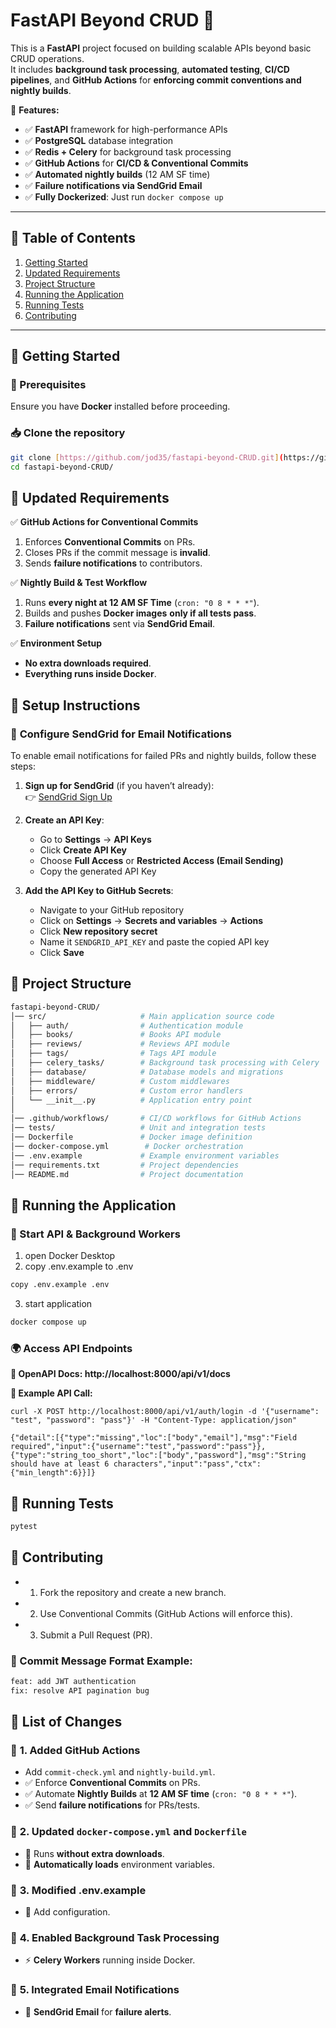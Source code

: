 # **FastAPI Beyond CRUD 🚀**

This is a **FastAPI** project focused on building scalable APIs beyond basic CRUD operations.  
It includes **background task processing**, **automated testing**, **CI/CD pipelines**, and **GitHub Actions** for **enforcing commit conventions and nightly builds**.

📌 **Features:**
- ✅ **FastAPI** framework for high-performance APIs
- ✅ **PostgreSQL** database integration
- ✅ **Redis + Celery** for background task processing
- ✅ **GitHub Actions** for **CI/CD & Conventional Commits**
- ✅ **Automated nightly builds** (12 AM SF time)
- ✅ **Failure notifications via SendGrid Email**
- ✅ **Fully Dockerized**: Just run `docker compose up`

---

## **📌 Table of Contents**
1. [Getting Started](#getting-started)
2. [Updated Requirements](#updated-requirements)
3. [Project Structure](#project-structure)
4. [Running the Application](#running-the-application)
5. [Running Tests](#running-tests)
6. [Contributing](#contributing)

---

## **🚀 Getting Started**
### **🔧 Prerequisites**
Ensure you have **Docker** installed before proceeding.

### **📥 Clone the repository**
```bash
git clone [https://github.com/jod35/fastapi-beyond-CRUD.git](https://github.com/SkyeKD/fastapi-beyond-CRUD.git)
cd fastapi-beyond-CRUD/
```
## **📌 Updated Requirements**

✅ **GitHub Actions for Conventional Commits**  
1. Enforces **Conventional Commits** on PRs.  
2. Closes PRs if the commit message is **invalid**.  
3. Sends **failure notifications** to contributors.  

✅ **Nightly Build & Test Workflow**  
1. Runs **every night at 12 AM SF Time** (`cron: "0 8 * * *"`).  
2. Builds and pushes **Docker images** **only if all tests pass**.  
3. **Failure notifications** sent via **SendGrid Email**.  

✅ **Environment Setup**  
- **No extra downloads required**.  
- **Everything runs inside Docker**.

## **📌 Setup Instructions**

### 🔹 **Configure SendGrid for Email Notifications**
To enable email notifications for failed PRs and nightly builds, follow these steps:

1. **Sign up for SendGrid** (if you haven’t already):  
   👉 [SendGrid Sign Up](https://sendgrid.com/)  
   
2. **Create an API Key**:  
   - Go to **Settings** → **API Keys**  
   - Click **Create API Key**  
   - Choose **Full Access** or **Restricted Access (Email Sending)**  
   - Copy the generated API Key

3. **Add the API Key to GitHub Secrets**:
   - Navigate to your GitHub repository  
   - Click on **Settings** → **Secrets and variables** → **Actions**  
   - Click **New repository secret**  
   - Name it `SENDGRID_API_KEY` and paste the copied API key  
   - Click **Save** 
 ## **📁 Project Structure**
 ```bash
fastapi-beyond-CRUD/
│── src/                     # Main application source code
│   ├── auth/                # Authentication module
│   ├── books/               # Books API module
│   ├── reviews/             # Reviews API module
│   ├── tags/                # Tags API module
│   ├── celery_tasks/        # Background task processing with Celery
│   ├── database/            # Database models and migrations
│   ├── middleware/          # Custom middlewares
│   ├── errors/              # Custom error handlers
│   └── __init__.py          # Application entry point
│
│── .github/workflows/       # CI/CD workflows for GitHub Actions
│── tests/                   # Unit and integration tests
│── Dockerfile               # Docker image definition
│── docker-compose.yml        # Docker orchestration
│── .env.example             # Example environment variables
│── requirements.txt         # Project dependencies
│── README.md                # Project documentation
```
## **🚀 Running the Application**
### **🔧 Start API & Background Workers**
1. open Docker Desktop
2. copy .env.example to .env
```bash
copy .env.example .env
```
3. start application 
```bash
docker compose up
```
### **🌍 Access API Endpoints**
**📌 OpenAPI Docs: http://localhost:8000/api/v1/docs**

**📌 Example API Call:**
```
curl -X POST http://localhost:8000/api/v1/auth/login -d '{"username": "test", "password": "pass"}' -H "Content-Type: application/json"
```
```
{"detail":[{"type":"missing","loc":["body","email"],"msg":"Field required","input":{"username":"test","password":"pass"}},{"type":"string_too_short","loc":["body","password"],"msg":"String should have at least 6 characters","input":"pass","ctx":{"min_length":6}}]}
```
## **🧪 Running Tests**
```bash
pytest
```
## **📌 Contributing**
- 1. Fork the repository and create a new branch.
- 2. Use Conventional Commits (GitHub Actions will enforce this).
- 3. Submit a Pull Request (PR).
### **📌 Commit Message Format Example:**
 ```bash
feat: add JWT authentication
fix: resolve API pagination bug
```
## **📌 List of Changes**

### 🔹 **1. Added GitHub Actions**
- Add `commit-check.yml` and `nightly-build.yml`.
- ✅ Enforce **Conventional Commits** on PRs.
- ✅ Automate **Nightly Builds** at **12 AM SF time** (`cron: "0 8 * * *"`).
- ✅ Send **failure notifications** for PRs/tests.

### 🔹 **2. Updated `docker-compose.yml` and `Dockerfile`**
- 🚀 Runs **without extra downloads**.
- 🔧 **Automatically loads** environment variables.

### 🔹 **3. Modified .env.example**
- 🔧 Add configuration.

### 🔹 **4. Enabled Background Task Processing**
- ⚡ **Celery Workers** running inside Docker.

### 🔹 **5. Integrated Email Notifications**
- 📧 **SendGrid Email** for **failure alerts**.
